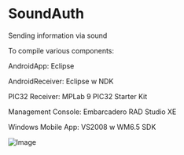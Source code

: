 SoundAuth
=========

Sending information via sound

To compile various components:

AndroidApp: Eclipse

AndroidReceiver: Eclipse w NDK

PIC32 Receiver: MPLab 9 PIC32 Starter Kit

Management Console: Embarcadero RAD Studio XE

Windows Mobile App: VS2008 w WM6.5 SDK

![Image](http://airy-runway-260.appspot.com/servimg?id=a)